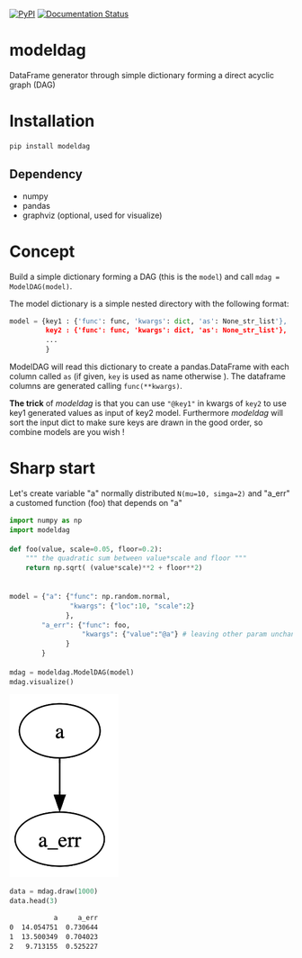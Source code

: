[![PyPI](https://img.shields.io/pypi/v/modeldag.svg?style=flat-square)](https://pypi.python.org/pypi/modeldag)
[![Documentation Status](https://readthedocs.org/projects/modeldag/badge/?version=latest)](https://modeldag.readthedocs.io/en/latest/?badge=latest)

# modeldag
DataFrame generator through simple dictionary forming a direct acyclic graph (DAG)

# Installation

```bash
pip install modeldag
```

## Dependency
- numpy
- pandas
- graphviz (optional, used for visualize)

# Concept

Build a simple dictionary forming a DAG (this is the `model`) and call `mdag = ModelDAG(model)`.

The model dictionary is a simple nested directory with the following format: 
```python
model = {key1 : {'func': func, 'kwargs': dict, 'as': None_str_list'},
         key2 : {'func': func, 'kwargs': dict, 'as': None_str_list'},
         ...
         }
```

ModelDAG will read this dictionary to create a pandas.DataFrame with each column called `as` (if given, `key` is used as name otherwise ). The dataframe columns are generated calling `func(**kwargs)`. 

**The trick** of *modeldag* is that you can use `"@key1"` in kwargs of `key2` to use key1 generated values as input of key2 model. Furthermore *modeldag* will sort the input dict to make sure keys are drawn in the good order, so combine models are you wish !

# Sharp start

Let's create variable "a" normally distributed `N(mu=10, simga=2)` and "a_err" a customed function (foo) that depends on "a"
```python
import numpy as np
import modeldag

def foo(value, scale=0.05, floor=0.2):
    """ the quadratic sum between value*scale and floor """
    return np.sqrt( (value*scale)**2 + floor**2)


model = {"a": {"func": np.random.normal,
               "kwargs": {"loc":10, "scale":2}
              },
        "a_err": {"func": foo,
                  "kwargs": {"value":"@a"} # leaving other param unchanged
              }
        }

mdag = modeldag.ModelDAG(model)
mdag.visualize()
```

![](gallery/visualize.png)

```python
data = mdag.draw(1000)
data.head(3)
```
```bash
           a     a_err
0  14.054751  0.730644
1  13.500349  0.704023
2   9.713155  0.525227
```
